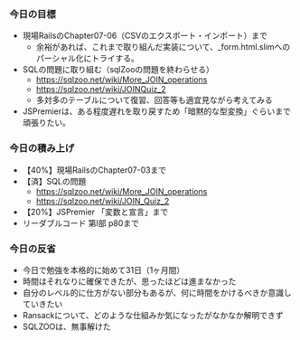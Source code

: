 ### 今日の目標
- 現場RailsのChapter07-06（CSVのエクスポート・インポート）まで
  - 余裕があれば、これまで取り組んだ実装について、_form.html.slimへのパーシャル化にトライする。
- SQLの問題に取り組む（sqlZooの問題を終わらせる）
  - https://sqlzoo.net/wiki/More_JOIN_operations
  - https://sqlzoo.net/wiki/JOINQuiz_2
  - 多対多のテーブルについて復習、回答等も適宜見ながら考えてみる
- JSPremierは、ある程度遅れを取り戻すため「暗黙的な型変換」ぐらいまで頑張りたい。

### 今日の積み上げ
- 【40%】現場RailsのChapter07-03まで
- 【済】SQLの問題
  - https://sqlzoo.net/wiki/More_JOIN_operations
  - https://sqlzoo.net/wiki/JOIN_Quiz_2
- 【20%】JSPremier 「変数と宣言」まで
- リーダブルコード 第I部 p80まで

### 今日の反省
- 今日で勉強を本格的に始めて31日（1ヶ月間）
- 時間はそれなりに確保できたが、思ったほどは進まなかった
- 自分のレベル的に仕方がない部分もあるが、何に時間をかけるべきか意識していきたい
- Ransackについて、どのような仕組みか気になったがなかなか解明できず
- SQLZOOは、無事解けた